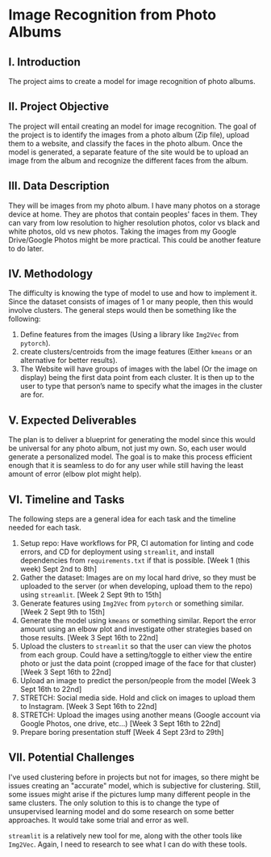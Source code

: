 # Image Recognition from Photo Albums

## I. Introduction
The project aims to create a model for image recognition of photo albums.

## II. Project Objective
The project will entail creating an model for image recognition. The goal of the project is to identify the images from a photo album (Zip file), upload them to a website, and classify the faces in the photo album. Once the model is generated, a separate feature of the site would be to upload an image from the album and recognize the different faces from the album.
  
## III. Data Description
They will be images from my photo album. I have many photos on a storage device at home. They are photos that contain peoples' faces in them. They can vary from low resolution to higher resolution photos, color vs black and white photos, old vs new photos. Taking the images from my Google Drive/Google Photos might be more practical. This could be another feature to do later.

## IV. Methodology

The difficulty is knowing the type of model to use and how to implement it. Since the dataset consists of images of 1 or many people, then this would involve clusters. The general steps would then be something like the following:

1. Define features from the images (Using a library like `Img2Vec` from `pytorch`).
2. create clusters/centroids from the image features (Either `kmeans` or an alternative for better results).
3. The Website will have groups of images with the label (Or the image on display) being the first data point from each cluster. It is then up to the user to type that person’s name to specify what the images in the cluster are for.

## V. Expected Deliverables

The plan is to deliver a blueprint for generating the model since this would be universal for any photo album, not just my own. So, each user would generate a personalized model. The goal is to make this process efficient enough that it is seamless to do for any user while still having the least amount of error (elbow plot might help).

## VI. Timeline and Tasks
The following steps are a general idea for each task and the timeline needed for each task.

1. Setup repo: Have workflows for PR, CI automation for linting and code errors, and CD for deployment using `streamlit`, and install dependencies from `requirements.txt` if that is possible. [Week 1 (this week) Sept 2nd to 8th]
2. Gather the dataset: Images are on my local hard drive, so they must be uploaded to the server (or when developing, upload them to the repo) using `streamlit`. [Week 2 Sept 9th to 15th]
3. Generate features using `Img2Vec` from `pytorch` or something similar. [Week 2 Sept 9th to 15th]
4. Generate the model using `kmeans` or something similar. Report the error amount using an elbow plot and investigate other strategies based on those results. [Week 3 Sept 16th to 22nd]
5. Upload the clusters to `streamlit` so that the user can view the photos from each group. Could have a setting/toggle to either view the entire photo or just the data point (cropped image of the face for that cluster) [Week 3 Sept 16th to 22nd]
6. Upload an image to predict the person/people from the model [Week 3 Sept 16th to 22nd]
7. STRETCH: Social media side. Hold and click on images to upload them to Instagram. [Week 3 Sept 16th to 22nd]
8. STRETCH: Upload the images using another means (Google account via Google Photos, one drive, etc...) [Week 3 Sept 16th to 22nd]
9. Prepare boring presentation stuff [Week 4 Sept 23rd to 29th]
  
## VII. Potential Challenges

I've used clustering before in projects but not for images, so there might be issues creating an "accurate" model, which is subjective for clustering. Still, some issues might arise if the pictures lump many different people in the same clusters. The only solution to this is to change the type of unsupervised learning model and do some research on some better approaches. It would take some trial and error as well.

`streamlit` is a relatively new tool for me, along with the other tools like `Img2Vec`. Again, I need to research to see what I can do with these tools.
